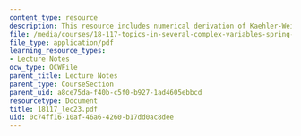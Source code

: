 ```yaml
---
content_type: resource
description: This resource includes numerical derivation of Kaehler-Weil theorem.
file: /media/courses/18-117-topics-in-several-complex-variables-spring-2005/0c74ff1610af46a64260b17dd0ac8dee_18117_lec23.pdf
file_type: application/pdf
learning_resource_types:
- Lecture Notes
ocw_type: OCWFile
parent_title: Lecture Notes
parent_type: CourseSection
parent_uid: a8ce75da-f40b-c5f0-b927-1ad4605ebbcd
resourcetype: Document
title: 18117_lec23.pdf
uid: 0c74ff16-10af-46a6-4260-b17dd0ac8dee
---
```


